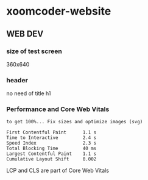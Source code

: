 # xoomcoder-website


## WEB DEV

### size of test screen

360x640

### header

no need of title h1

### Performance and Core Web Vitals

    to get 100%... Fix sizes and optimize images (svg)

    First Contentful Paint      1.1 s
    Time to Interactive         2.4 s
    Speed Index                 2.3 s
    Total Blocking Time         40 ms
    Largest Contentful Paint    1.1 s
    Cumulative Layout Shift     0.002

LCP and CLS are part of Core Web Vitals